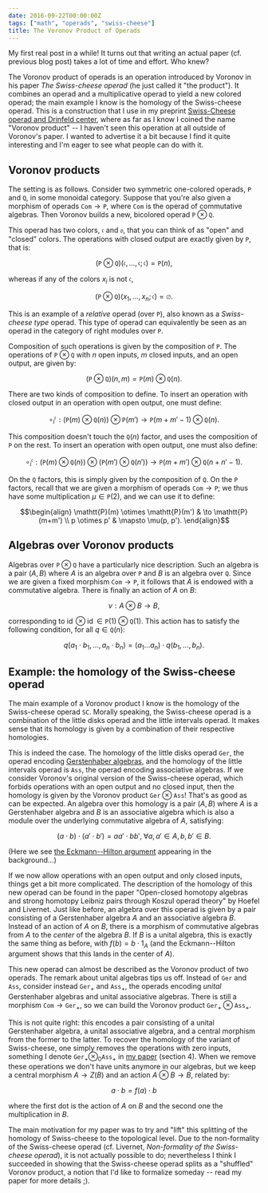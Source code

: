 ```yaml
---
date: 2016-09-22T00:00:00Z
tags: ["math", "operads", "swiss-cheese"]
title: The Voronov Product of Operads
---
```


My first real post in a while! It turns out that writing an actual paper (cf. previous blog post) takes a lot of time and effort. Who knew?

The Voronov product of operads is an operation introduced by Voronov in his paper _The Swiss-cheese operad_ (he just called it "the product"). It combines an operad and a multiplicative operad to yield a new colored operad; the main example I know is the homology of the Swiss-cheese operad. This is a construction that I use in my preprint [Swiss-Cheese operad and Drinfeld center](http://arxiv.org/abs/1507.06844), where as far as I know I coined the name "Voronov product" -- I haven't seen this operation at all outside of Voronov's paper. I wanted to advertise it a bit because I find it quite interesting and I'm eager to see what people can do with it.

<!--more-->

## Voronov products

The setting is as follows. Consider two symmetric one-colored operads, $\mathtt{P}$ and $\mathtt{Q}$, in some monoidal category. Suppose that you're also given a morphism of operads $\mathtt{Com} \to \mathtt{P}$, where $\mathtt{Com}$ is the operad of commutative algebras. Then Voronov builds a new, bicolored operad $\mathtt{P} \otimes \mathtt{Q}$.

This operad has two colors, $\mathfrak{c}$ and $\mathfrak{o}$, that you can think of as "open" and "closed" colors. The operations with closed output are exactly given by $\mathtt{P}$, that is:

$$(\mathtt{P} \otimes \mathtt{Q})(\mathfrak{c}, \dots, \mathfrak{c}; \mathfrak{c}) = \mathtt{P}(n),$$

whereas if any of the colors $x_i$ is not $\mathfrak{c}$,

$$(\mathtt{P} \otimes \mathtt{Q})(x_1, \dots, x_n; \mathfrak{c}) = \varnothing.$$

This is an example of a _relative_ operad (over $\mathtt{P}$), also known as a _Swiss-cheese type_ operad. This type of operad can equivalently be seen as an operad in the category of right modules over $\mathtt{P}$.

Composition of such operations is given by the composition of $\mathtt{P}$. The operations of $\mathtt{P} \otimes \mathtt{Q}$ with $n$ open inputs, $m$ closed inputs, and an open output, are given by:

$$(\mathtt{P} \otimes \mathtt{Q})(n,m) = \mathtt{P}(m) \otimes \mathtt{Q}(n).$$

There are two kinds of composition to define. To insert an operation with closed output in an operation with open output, one must define:

$$\circ_{i}^{\mathfrak c} : \bigl( \mathtt{P}(m) \otimes \mathtt{Q}(n) \bigr) \otimes \mathtt{P}(m') \to \mathtt{P}(m+m'-1) \otimes \mathtt{Q}(n).$$

This composition doesn't touch the $\mathtt{Q}(n)$ factor, and uses the composition of $\mathtt{P}$ on the rest. To insert an operation with open output, one must also define:

$$\circ_{i}^{\mathfrak c} : \bigl( \mathtt{P}(m) \otimes \mathtt{Q}(n) \bigr) \otimes \bigl( \mathtt{P}(m') \otimes \mathtt{Q}(n') \bigr) \to \mathtt{P}(m+m') \otimes \mathtt{Q}(n+n'-1).$$

On the $\mathtt{Q}$ factors, this is simply given by the composition of $\mathtt{Q}$. On the $\mathtt{P}$ factors, recall that we are given a morphism of operads $\mathtt{Com} \to \mathtt{P}$; we thus have some multiplication $\mu \in \mathtt{P}(2)$, and we can use it to define:

$$\begin{align} \mathtt{P}(m) \otimes \mathtt{P}(m') & \to \mathtt{P}(m+m') \\ p \otimes p' & \mapsto \mu(p, p'). \end{align}$$

## Algebras over Voronov products

Algebras over $\mathtt{P} \otimes \mathtt{Q}$ have a particularly nice description. Such an algebra is a pair $(A,B)$ where $A$ is an algebra over $\mathtt{P}$ and $B$ is an algebra over $\mathtt{Q}$. Since we are given a fixed morphism $\mathtt{Com} \to \mathtt{P}$, it follows that $A$ is endowed with a commutative algebra. There is finally an action of $A$ on $B$:

$$\nu : A \otimes B \to B,$$

corresponding to $\operatorname{id} \otimes \operatorname{id} \in \mathtt{P}(1) \otimes \mathtt{Q}(1)$. This action has to satisfy the following condition, for all $q \in \mathtt{Q}(n)$:

$$q(a_1 \cdot b_1, \dots, a_n \cdot b_n) = (a_1 \dots a_n) \cdot q(b_1, \dots, b_n).$$

## Example: the homology of the Swiss-cheese operad

The main example of a Voronov product I know is the homology of the Swiss-cheese operad $\mathtt{SC}$. Morally speaking, the Swiss-cheese operad is a combination of the little disks operad and the little intervals operad. It makes sense that its homology is given by a combination of their respective homologies.

This is indeed the case. The homology of the little disks operad $\mathtt{Ger}$, the operad encoding [Gerstenhaber algebras](https://en.wikipedia.org/wiki/Gerstenhaber_algebra), and the homology of the little intervals operad is $\mathtt{Ass}$, the operad encoding associative algebras. If we consider Voronov's original version of the Swiss-cheese operad, which forbids operations with an open output and no closed input, then the homology is given by the Voronov product $\mathtt{Ger} \otimes \mathtt{Ass}$! That's as good as can be expected. An algebra over this homology is a pair $(A,B)$ where $A$ is a Gerstenhaber algebra and $B$ is an associative algebra which is also a module over the underlying commutative algebra of $A$, satisfying:

$$(a \cdot b) \cdot (a' \cdot b') = aa' \cdot bb', \; \forall a,a' \in A, b,b' \in B.$$

(Here we see [the Eckmann--Hilton argument](post/eckmann-hilton) appearing in the background...)

If we now allow operations with an open output and only closed inputs, things get a bit more complicated. The description of the homology of this new operad can be found in the paper "Open-closed homotopy algebras and strong homotopy Leibniz pairs through Koszul operad theory" by Hoefel and Livernet. Just like before, an algebra over this operad is given by a pair consisting of a Gerstenhaber algebra $A$ and an associative algebra $B$. Instead of an action of $A$ on $B$, there is a morphism of commutative algebras from $A$ to the _center_ of the algebra $B$. If $B$ is a unital algebra, this is exactly the same thing as before, with $f(b) = b \cdot 1_A$ (and the Eckmann--Hilton argument shows that this lands in the center of $A$).

This new operad can almost be described as the Voronov product of two operads. The remark about unital algebras tips us off. Instead of $\mathtt{Ger}$ and $\mathtt{Ass}$, consider instead $\mathtt{Ger}_+$ and $\mathtt{Ass}_+$, the operads encoding _unital_ Gerstenhaber algebras and unital associative algebras. There is still a morphism $\mathtt{Com} \to \mathtt{Ger}_+$, so we can build the Voronov product $\mathtt{Ger}_+ \otimes \mathtt{Ass}_+$.

This is not quite right: this encodes a pair consisting of a unital Gerstenhaber algebra, a unital associative algebra, and a central morphism from the former to the latter. To recover the homology of the variant of Swiss-cheese, one simply removes the operations with zero inputs, something I denote $\mathtt{Ger}_+ \otimes_0 \mathtt{Ass}_+$ in [my paper](http://arxiv.org/abs/1507.06844) (section 4). When we remove these operations we don't have units anymore in our algebras, but we keep a central morphism $A \to Z(B)$ and an action $A \otimes B \to B$, related by:

$$a \cdot b = f(a) \cdot b$$

where the first dot is the action of $A$ on $B$ and the second one the multiplication in $B$.

The main motivation for my paper was to try and "lift" this splitting of the homology of Swiss-cheese to the topological level. Due to the non-formality of the Swiss-cheese operad (cf. Livernet, _Non-formality of the Swiss-cheese operad_), it is not actually possible to do; nevertheless I think I succeeded in showing that the Swiss-cheese operad splits as a "shuffled" Voronov product, a notion that I'd like to formalize someday -- read my paper for more details ;).
